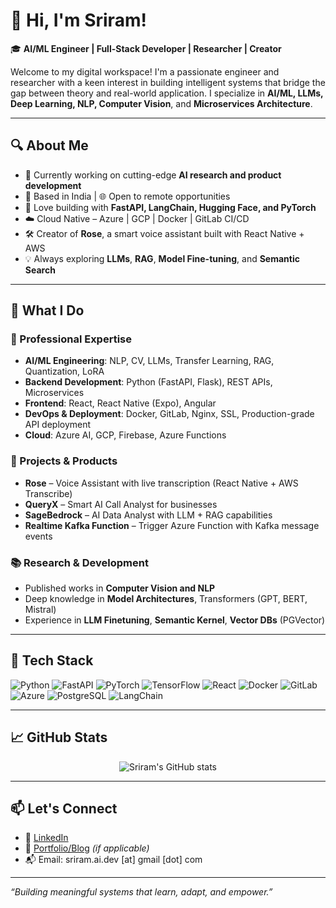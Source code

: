 # 👋 Hi, I'm Sriram!

🎓 **AI/ML Engineer | Full-Stack Developer | Researcher | Creator**

Welcome to my digital workspace! I'm a passionate engineer and researcher with a keen interest in building intelligent systems that bridge the gap between theory and real-world application. I specialize in **AI/ML, LLMs, Deep Learning, NLP, Computer Vision**, and **Microservices Architecture**.

---

## 🔍 About Me

- 🧠 Currently working on cutting-edge **AI research and product development**
- 📍 Based in India | 🌐 Open to remote opportunities
- 🤖 Love building with **FastAPI, LangChain, Hugging Face, and PyTorch**
- ☁️ Cloud Native – Azure | GCP | Docker | GitLab CI/CD
- 🛠 Creator of **Rose**, a smart voice assistant built with React Native + AWS
- 💡 Always exploring **LLMs**, **RAG**, **Model Fine-tuning**, and **Semantic Search**

---

## 🚀 What I Do

### 💼 Professional Expertise
- **AI/ML Engineering**: NLP, CV, LLMs, Transfer Learning, RAG, Quantization, LoRA
- **Backend Development**: Python (FastAPI, Flask), REST APIs, Microservices
- **Frontend**: React, React Native (Expo), Angular
- **DevOps & Deployment**: Docker, GitLab, Nginx, SSL, Production-grade API deployment
- **Cloud**: Azure AI, GCP, Firebase, Azure Functions

### 🧪 Projects & Products
- **Rose** – Voice Assistant with live transcription (React Native + AWS Transcribe)
- **QueryX** – Smart AI Call Analyst for businesses
- **SageBedrock** – AI Data Analyst with LLM + RAG capabilities
- **Realtime Kafka Function** – Trigger Azure Function with Kafka message events

### 📚 Research & Development
- Published works in **Computer Vision and NLP**
- Deep knowledge in **Model Architectures**, Transformers (GPT, BERT, Mistral)
- Experience in **LLM Finetuning**, **Semantic Kernel**, **Vector DBs** (PGVector)

---

## 🧰 Tech Stack

![Python](https://img.shields.io/badge/-Python-333?style=flat&logo=python)
![FastAPI](https://img.shields.io/badge/-FastAPI-333?style=flat&logo=fastapi)
![PyTorch](https://img.shields.io/badge/-PyTorch-333?style=flat&logo=pytorch)
![TensorFlow](https://img.shields.io/badge/-TensorFlow-333?style=flat&logo=tensorflow)
![React](https://img.shields.io/badge/-React-333?style=flat&logo=react)
![Docker](https://img.shields.io/badge/-Docker-333?style=flat&logo=docker)
![GitLab](https://img.shields.io/badge/-GitLab-333?style=flat&logo=gitlab)
![Azure](https://img.shields.io/badge/-Azure-333?style=flat&logo=microsoftazure)
![PostgreSQL](https://img.shields.io/badge/-PostgreSQL-333?style=flat&logo=postgresql)
![LangChain](https://img.shields.io/badge/-LangChain-333?style=flat&logo=data)

---

## 📈 GitHub Stats

<p align="center">
  <img src="https://github-readme-stats.vercel.app/api?username=sriram-ai&show_icons=true&theme=radical" alt="Sriram's GitHub stats" />
</p>

---

## 📫 Let's Connect

- 💼 [LinkedIn](https://www.linkedin.com/in/sriram-ai)
- 🧠 [Portfolio/Blog](https://sriram-ai.dev) *(if applicable)*
- 📬 Email: sriram.ai.dev [at] gmail [dot] com

---

_“Building meaningful systems that learn, adapt, and empower.”_
